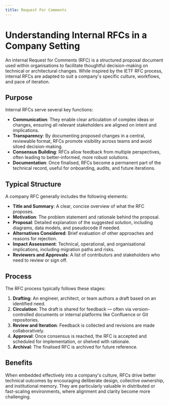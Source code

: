 ```yaml
---
title: Request For Comments
---
```


# Understanding Internal RFCs in a Company Setting

An internal Request for Comments (RFC) is a structured proposal document used within organisations to facilitate thoughtful decision-making on technical or architectural changes. While inspired by the IETF RFC process, internal RFCs are adapted to suit a company's specific culture, workflows, and pace of iteration.

## Purpose

Internal RFCs serve several key functions:

- **Communication**: They enable clear articulation of complex ideas or changes, ensuring all relevant stakeholders are aligned on intent and implications.
- **Transparency**: By documenting proposed changes in a central, reviewable format, RFCs promote visibility across teams and avoid siloed decision-making.
- **Consensus Building**: RFCs allow feedback from multiple perspectives, often leading to better-informed, more robust solutions.
- **Documentation**: Once finalised, RFCs become a permanent part of the technical record, useful for onboarding, audits, and future iterations.

## Typical Structure

A company RFC generally includes the following elements:

- **Title and Summary**: A clear, concise overview of what the RFC proposes.
- **Motivation**: The problem statement and rationale behind the proposal.
- **Proposal**: Detailed explanation of the suggested solution, including diagrams, data models, and pseudocode if needed.
- **Alternatives Considered**: Brief evaluation of other approaches and reasons for rejection.
- **Impact Assessment**: Technical, operational, and organisational implications, including migration paths and risks.
- **Reviewers and Approvals**: A list of contributors and stakeholders who need to review or sign off.

## Process

The RFC process typically follows these stages:

1. **Drafting**: An engineer, architect, or team authors a draft based on an identified need.
2. **Circulation**: The draft is shared for feedback — often via version-controlled documents or internal platforms like Confluence or Git repositories.
3. **Review and Iteration**: Feedback is collected and revisions are made collaboratively.
4. **Approval**: Once consensus is reached, the RFC is accepted and scheduled for implementation, or shelved with rationale.
5. **Archival**: The finalised RFC is archived for future reference.

## Benefits

When embedded effectively into a company's culture, RFCs drive better technical outcomes by encouraging deliberate design, collective ownership, and institutional memory. They are particularly valuable in distributed or fast-scaling environments, where alignment and clarity become more challenging.
